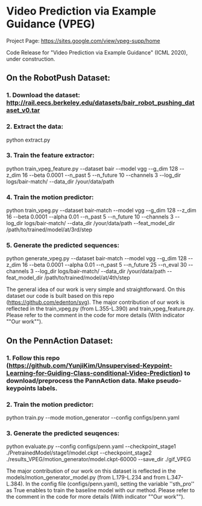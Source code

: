 # Video Prediction via Example Guidance (VPEG)

Project Page: https://sites.google.com/view/vpeg-supp/home

Code Release for "Video Prediction via Example Guidance" (ICML 2020), under construction.

## On the RobotPush Dataset:

### 1. Download the dataset: http://rail.eecs.berkeley.edu/datasets/bair_robot_pushing_dataset_v0.tar

### 2. Extract the data: 

python extract.py

### 3. Train the feature extractor: 

python train_vpeg_feature.py --dataset bair --model vgg --g_dim 128 --z_dim 16 --beta 0.0001 --n_past 5 --n_future 10 --channels 3 --log_dir logs/bair-match/ --data_dir /your/data/path

### 4. Train the motion predictor: 

python train_vpeg.py --dataset bair-match --model vgg --g_dim 128 --z_dim 16 --beta 0.0001 --alpha 0.01 --n_past 5 --n_future 10 --channels 3 --log_dir logs/bair-match/ --data_dir /your/data/path --feat_model_dir /path/to/trained/model/at/3rd/step

### 5. Generate the predicted sequences:

python generate_vpeg.py --dataset bair-match --model vgg --g_dim 128 --z_dim 16 --beta 0.0001 --alpha 0.01 --n_past 5 --n_future 25 --n_eval 30 --channels 3 --log_dir logs/bair-match/ --data_dir /your/data/path --feat_model_dir /path/to/trained/model/at/4th/step

The general idea of our work is very simple and straightforward. On this dataset our code is built based on this repo (https://github.com/edenton/svg). The major contribution of our work is reflected in the train_vpeg.py (from L.355-L.390) and train_vpeg_feature.py. Please refer to the comment in the code for more details (With indicator ""Our work"").

## On the PennAction Dataset:

### 1. Follow this repo (https://github.com/YunjiKim/Unsupervised-Keypoint-Learning-for-Guiding-Class-conditional-Video-Prediction) to download/preprocess the PannAction data. Make pseudo-keypoints labels.

### 2. Train the motion predictor:

python train.py --mode motion_generator --config configs/penn.yaml

### 3. Generate the predicted seuqences:

python evaluate.py --config configs/penn.yaml --checkpoint_stage1 ./PretrainedModel/stage1/model.ckpt --checkpoint_stage2 ./results_VPEG/motion_generator/model.ckpt-60000 --save_dir ./gif_VPEG

The major contribution of our work on this dataset is reflected in the models/motion_generator_model.py (from L.179-L.234 and from L.347-L.384). In the config file (configs/penn.yaml), setting the variable ''sth_pro'' as True enables to train the baseline model with our method. Please refer to the comment in the code for more details (With indicator ""Our work"").
